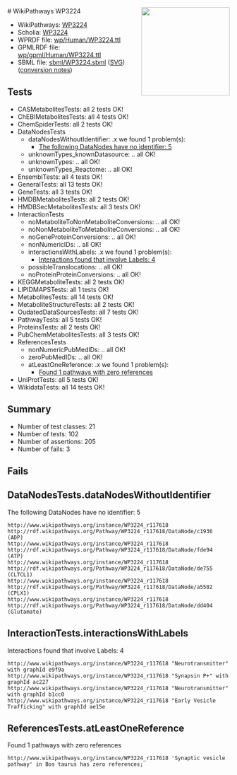 <img style="float: right; width: 200px" src="../logo.png" />
# WikiPathways WP3224

* WikiPathways: [WP3224](https://identifiers.org/wikipathways:WP3224)
* Scholia: [WP3224](https://scholia.toolforge.org/wikipathways/WP3224)
* WPRDF file: [wp/Human/WP3224.ttl](../wp/Human/WP3224.ttl)
* GPMLRDF file: [wp/gpml/Human/WP3224.ttl](../wp/gpml/Human/WP3224.ttl)
* SBML file: [sbml/WP3224.sbml](../sbml/WP3224.sbml) ([SVG](../sbml/WP3224.svg)) ([conversion notes](../sbml/WP3224.txt))

## Tests
* CASMetabolitesTests: all 2 tests OK!
* ChEBIMetabolitesTests: all 4 tests OK!
* ChemSpiderTests: all 2 tests OK!
* DataNodesTests
    * dataNodesWithoutIdentifier: .x we found 1 problem(s):
        * [The following DataNodes have no identifier: 5](#d2d32fa4)
    * unknownTypes_knownDatasource: .. all OK!
    * unknownTypes: .. all OK!
    * unknownTypes_Reactome: .. all OK!
* EnsemblTests: all 4 tests OK!
* GeneralTests: all 13 tests OK!
* GeneTests: all 3 tests OK!
* HMDBMetabolitesTests: all 2 tests OK!
* HMDBSecMetabolitesTests: all 3 tests OK!
* InteractionTests
    * noMetaboliteToNonMetaboliteConversions: .. all OK!
    * noNonMetaboliteToMetaboliteConversions: .. all OK!
    * noGeneProteinConversions: .. all OK!
    * nonNumericIDs: .. all OK!
    * interactionsWithLabels: .x we found 1 problem(s):
        * [Interactions found that involve Labels: 4](#630d267b)
    * possibleTranslocations: .. all OK!
    * noProteinProteinConversions: .. all OK!
* KEGGMetaboliteTests: all 2 tests OK!
* LIPIDMAPSTests: all 1 tests OK!
* MetabolitesTests: all 14 tests OK!
* MetaboliteStructureTests: all 2 tests OK!
* OudatedDataSourcesTests: all 7 tests OK!
* PathwayTests: all 5 tests OK!
* ProteinsTests: all 2 tests OK!
* PubChemMetabolitesTests: all 3 tests OK!
* ReferencesTests
    * nonNumericPubMedIDs: .. all OK!
    * zeroPubMedIDs: .. all OK!
    * atLeastOneReference: .x we found 1 problem(s):
        * [Found 1 pathways with zero references](#35eb778e)
* UniProtTests: all 5 tests OK!
* WikidataTests: all 14 tests OK!


## Summary

* Number of test classes: 21
* Number of tests: 102
* Number of assertions: 205
* Number of fails: 3

## Fails

<a name="d2d32fa4" />

## DataNodesTests.dataNodesWithoutIdentifier

The following DataNodes have no identifier: 5
```
http://www.wikipathways.org/instance/WP3224_r117618 http://rdf.wikipathways.org/Pathway/WP3224_r117618/DataNode/c1936 (ADP)
http://www.wikipathways.org/instance/WP3224_r117618 http://rdf.wikipathways.org/Pathway/WP3224_r117618/DataNode/fde94 (ATP)
http://www.wikipathways.org/instance/WP3224_r117618 http://rdf.wikipathways.org/Pathway/WP3224_r117618/DataNode/de755 (CLTCL1)
http://www.wikipathways.org/instance/WP3224_r117618 http://rdf.wikipathways.org/Pathway/WP3224_r117618/DataNode/a5502 (CPLX1)
http://www.wikipathways.org/instance/WP3224_r117618 http://rdf.wikipathways.org/Pathway/WP3224_r117618/DataNode/dd404 (Glutamate)
```

<a name="630d267b" />

## InteractionTests.interactionsWithLabels

Interactions found that involve Labels: 4
```
http://www.wikipathways.org/instance/WP3224_r117618 "Neurotransmitter" with graphId e9f9a
http://www.wikipathways.org/instance/WP3224_r117618 "Synapsin P+" with graphId ac227
http://www.wikipathways.org/instance/WP3224_r117618 "Neurotransmitter" with graphId b1cc0
http://www.wikipathways.org/instance/WP3224_r117618 "Early Vesicle Trafficking" with graphId ae15e
```

<a name="35eb778e" />

## ReferencesTests.atLeastOneReference

Found 1 pathways with zero references
```
http://www.wikipathways.org/instance/WP3224_r117618 'Synaptic vesicle pathway' in Bos taurus has zero references; 
```

